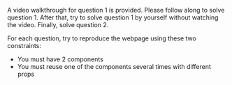 A video walkthrough for question 1 is provided. Please follow along to solve question 1. After that, try to solve question 1 by yourself without watching the video. Finally, solve question 2.

For each question, try to reproduce the webpage using these two constraints:
- You must have 2 components
- You must reuse one of the components several times with different props